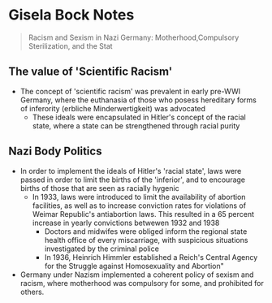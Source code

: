 # Gisela Bock Notes
> Racism and Sexism in Nazi Germany: Motherhood,Compulsory Sterilization, and the Stat

## The value of 'Scientific Racism'
* The concept of 'scientific racism' was prevalent in early pre-WWI Germany, where the euthanasia of those who posess hereditary forms of inferority (erbliche Minderwertigkeit) was advocated
    * These ideals were encapsulated in Hitler's concept of the racial state, where a state can be strengthened through racial purity

## Nazi Body Politics
* In order to implement the ideals of Hitler's 'racial state', laws were passed in order to limit the births of the 'inferior', and to encourage births of those that are seen as racially hygenic
    * In 1933, laws were introduced to limit the availability of abortion facilities, as well as to increase conviction rates for violations of Weimar Republic's antiabortion laws. This resulted in a 65 percent increase in yearly convictions betwewen 1932 and 1938
        * Doctors and midwifes were obliged inform the regional state health office of every miscarriage, with suspicious situations investigated by the criminal police
        * In 1936, Heinrich Himmler established a Reich's Central Agency for the Struggle against Homosexuality and Abortion"
* Germany under Nazism implemented a coherent policy of sexism and racism, where motherhood was compulsory for some, and prohibited for others.